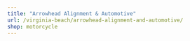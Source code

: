 ```yaml
---
title: "Arrowhead Alignment & Automotive"
url: /virginia-beach/arrowhead-alignment-and-automotive/
shop: motorcycle
---
```

